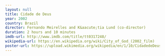 ```yaml
---
layout: null
title: Cidade de Deus
year: 2002
country: Brazil
director: Fernando Meirelles and K&aacute;tia Lund (co-director)
duration: 2 hours and 10 minutes
imdb-url: http://www.imdb.com/title/tt0317248/
wikipedia-url: https://en.wikipedia.org/wiki/City_of_God_(2002_film)
poster-url: https://upload.wikimedia.org/wikipedia/en/1/10/CidadedeDeus.jpg
---
```

